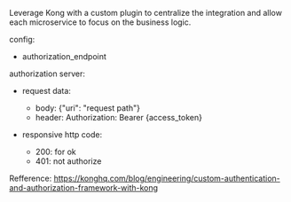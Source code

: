 Leverage Kong with a custom plugin to centralize the integration and allow each microservice to focus on the business logic.

config:
- authorization_endpoint

authorization server:
- request data:
  + body: {"uri": "request path"}
  + header: Authorization: Bearer {access_token}

- responsive http code:
  + 200: for ok
  + 401: not authorize


Refference: https://konghq.com/blog/engineering/custom-authentication-and-authorization-framework-with-kong
